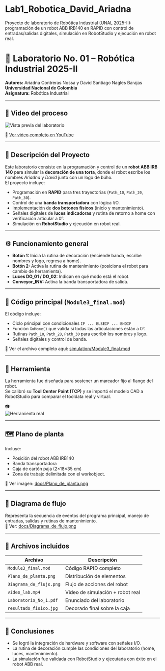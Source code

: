 # Lab1_Robotica_David_Ariadna
Proyecto de laboratorio de Robótica Industrial (UNAL 2025-II): programación de un robot ABB IRB140 en RAPID con control de entradas/salidas digitales, simulación en RobotStudio y ejecución en robot real.

# 🤖 Laboratorio No. 01 – Robótica Industrial 2025-II
**Autores:** Ariadna Contreras Nossa y David Santiago Nagles Barajas 
**Universidad Nacional de Colombia**  
**Asignatura:** Robótica Industrial  

---

## 🎥 Video del proceso
![Vista previa del laboratorio](Media/preview_lab.gif)

🎥 [Ver video completo en YouTube](https://youtu.be/Cc66QLF5waU)

---

## 🧱 Descripción del Proyecto
Este laboratorio consiste en la programación y control de un **robot ABB IRB 140** para simular la **decoración de una torta**, donde el robot escribe los nombres *Ariadna* y *David* junto con un logo de búho.  
El proyecto incluye:
- Programación en **RAPID** para tres trayectorias (`Path_10`, `Path_20`, `Path_30`).
- Control de una **banda transportadora** con lógica I/O.
- Implementación de **dos botones físicos** (inicio y mantenimiento).
- Señales digitales de **luces indicadoras** y rutina de retorno a home con verificación articular a 0°.
- Simulación en **RobotStudio** y ejecución en robot real.

---

## ⚙️ Funcionamiento general
- **Botón 1:** Inicia la rutina de decoración (enciende banda, escribe nombres y logo, regresa a home).  
- **Botón 2:** Activa la rutina de mantenimiento (posiciona el robot para cambio de herramienta).  
- **Luces DO_01 / DO_02:** Indican en qué modo está el robot.  
- **Conveyor_INV:** Activa la banda transportadora de salida.

---

## 🧩 Código principal (`Module3_final.mod`)
El código incluye:
- Ciclo principal con condicionales `IF ... ELSEIF ... ENDIF`
- Función `GoHome()` que valida si todas las articulaciones están a 0°.
- Rutinas `Path_10`, `Path_20`, `Path_30` para escribir los nombres y logo.
- Señales digitales y control de banda.

📄 Ver el archivo completo aquí: [simulation/Module3_final.mod](simulation/Module3_final.mod)

---

## 🧰 Herramienta
La herramienta fue diseñada para sostener un marcador fijo al flange del robot.  
Se calibró su **Tool Center Point (TCP)** y se importó el modelo CAD a RobotStudio para comparar el tooldata real y virtual.

📷  
![Herramienta real](media/herramienta_real.jpg)

---

## 🗺️ Plano de planta
Incluye:
- Posición del robot ABB IRB140  
- Banda transportadora  
- Caja de cartón paja (2×18×35 cm)  
- Zona de trabajo delimitada con el workobject.

📄 Ver imagen: [docs/Plano_de_planta.png](docs/Plano_de_planta.png)

---

## 🔁 Diagrama de flujo
Representa la secuencia de eventos del programa principal, manejo de entradas, salidas y rutinas de mantenimiento.  
📄 Ver: [docs/Diagrama_de_flujo.png](docs/Diagrama_de_flujo.png)

---

## 🧩 Archivos incluidos
| Archivo | Descripción |
|----------|-------------|
| `Module3_final.mod` | Código RAPID completo |
| `Plano_de_planta.png` | Distribución de elementos |
| `Diagrama_de_flujo.png` | Flujo de acciones del robot |
| `video_lab.mp4` | Video de simulación + robot real |
| `Laboratorio_No_1.pdf` | Enunciado del laboratorio |
| `resultado_fisico.jpg` | Decorado final sobre la caja |

---

## 🏁 Conclusiones
- Se logró la integración de hardware y software con señales I/O.  
- La rutina de decoración cumple las condiciones del laboratorio (home, luces, mantenimiento).  
- La simulación fue validada con RobotStudio y ejecutada con éxito en el robot ABB real.
